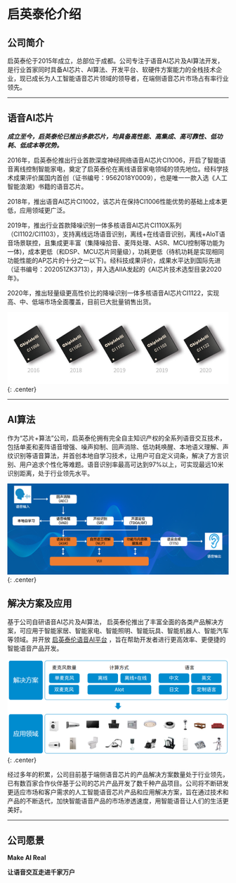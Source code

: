 # 启英泰伦介绍

## 公司简介

启英泰伦于2015年成立，总部位于成都。公司专注于语音AI芯片及AI算法开发，是行业首家同时具备AI芯片、AI算法、开发平台、软硬件方案能力的全栈技术企业，现已成长为人工智能语音芯片领域的领导者，在端侧语音芯片市场占有率行业领先。

***

## 语音AI芯片

***成立至今，启英泰伦已推出多款芯片，均具备高性能、高集成、高可靠性、低功耗、低成本等优势。***

2016年，启英泰伦推出行业首款深度神经网络语音AI芯片CI1006，开启了智能语音离线控制智能家电，奠定了启英泰伦在离线语音家电领域的领先地位。经科学技术成果评价属国内首创（证书编号：9562018Y0009），也是唯一一款入选《人工智能浪潮》书籍的语音芯片。

2018年，推出语音AI芯片CI1002，该芯片在保持CI1006性能优势的基础上成本更低，应用领域更广泛。

2019年，推出行业首款降噪识别一体多核语音AI芯片CI110X系列（CI1102/CI1103），支持离线远场语音识别，离线+在线语音识别，离线+AIoT语音场景联控，且集成更丰富（集降噪拾音、麦阵处理、ASR、MCU控制等功能为一体)，成本更低（和DSP、MCU芯片同量级），功耗更低（待机功耗是实现相同功能性能的AP芯片的十分之一以下)。经科技成果评价，成果水平达到国际先进（证书编号：202051ZK3713），并入选AIIA发起的《AI芯片技术选型目录2020年》。

2020年，推出轻量级更高性价比的降噪识别一体多核语音AI芯片CI1122，实现高、中、低端市场全面覆盖，目前已大批量销售出货。

![启英泰伦芯片产品](img/启英泰伦介绍-1.jpg){: .center}

***

## AI算法
作为“芯片+算法”公司，启英泰伦拥有完全自主知识产权的全系列语音交互技术，包括单麦和麦阵语音增强、噪声抑制、回声消除、低功耗唤醒、本地语义理解、声纹识别等语音算法，并首创本地自学习技术，让用户可自定义词条，解决了方言识别、用户追求个性化等难题。语音识别率最高可达到97%以上，可实现最远10米识别距离，处于行业领先水平。

![启英泰伦完整语音交互技术链条](img/启英泰伦介绍-2.png){: .center}

## 解决方案及应用

基于公司自研语音AI芯片及AI算法， 启英泰伦推出了丰富全面的各类产品解决方案，可应用于智能家居、智能家电、智能照明、智能玩具、智能机器人、智能汽车等领域。并开放 [启英泰伦语音AI平台](https://platform.chipintelli.com) ，旨在帮助开发者进行更高效率、更便捷的智能语音产品开发。 

![启英泰伦解决方案及应用领域](img/启英泰伦介绍-3.png){: .center}

经过多年的积累，公司目前基于端侧语音芯片的产品解决方案数量处于行业领先，已有数百家合作伙伴基于公司的芯片产品开发了数千种产品项目。公司将不断研发更适应市场和客户需求的人工智能语音芯片产品和应用解决方案，旨在通过技术和产品的不断迭代，加快智能语音产品的市场渗透速度，用智能语音让人们的生活更美好。

***

## 公司愿景

**Make AI Real**

**让语音交互走进千家万户**